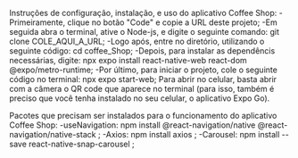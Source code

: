 Instruções de configuração, instalação, e uso do aplicativo Coffee Shop: 
-Primeiramente, clique no botão "Code" e copie a URL deste projeto; 
-Em seguida abra o terminal, ative o Node-js, e digite o seguinte comando: git clone COLE_AQUI_A_URL; 
-Logo após, entre no diretório, utilizando o seguinte código: cd coffee_Shop; 
-Depois, para instalar as dependêncis necessárias, digite: npx expo install react-native-web react-dom @expo/metro-runtime; 
-Por último, para iniciar o projeto, cole o seguinte código no terminal: npx expo start-web; 
Para abrir no celular, basta abrir com a câmera o QR code que aparece no terminal (para isso, também é preciso que você tenha instalado no seu celular, o aplicativo Expo Go). 

Pacotes que precisam ser instalados para o funcionamento do aplicativo Coffee Shop:
-useNavigation: npm install @react-navigation/native @react-navigation/native-stack ;
-Axios: npm install axios ;
-Carousel: npm install --save react-native-snap-carousel ;
